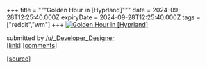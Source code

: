 +++
title = """Golden Hour in [Hyprland]"""
date = 2024-09-28T12:25:40.000Z
expiryDate = 2024-09-28T12:25:40.000Z
tags = ["reddit","wm"]
+++
[![Golden Hour in [Hyprland] ](https://b.thumbs.redditmedia.com/QspoDAysbuMYrCtBV4V-CRLhKcV_3ckuRnQXRzl4hyA.jpg "Golden Hour in [Hyprland] ")](https://www.reddit.com/r/unixporn/comments/1frd52u/golden_hour_in_hyprland/)

submitted by [/u/\_Developer\_Designer](https://www.reddit.com/user/_Developer_Designer)  
[\[link\]](https://www.reddit.com/gallery/1frd52u) [\[comments\]](https://www.reddit.com/r/unixporn/comments/1frd52u/golden_hour_in_hyprland/)

[[source]](https://www.reddit.com/r/unixporn/comments/1frd52u/golden_hour_in_hyprland/)
